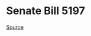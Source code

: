 # Senate Bill 5197

[Source](http://lawfilesext.leg.wa.gov/biennium/2023-24/Pdf/Bills/Senate%20Bills/5197.pdf)